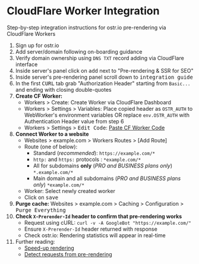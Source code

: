 # CloudFlare Worker Integration

Step-by-step integration instructions for ostr.io pre-rendering via CloudFlare Workers

1. Sign up for ostr.io
2. Add server/domain following on-boarding guidance
3. Verify domain ownership using `DNS TXT` record adding via CloudFlare interface
4. Inside server's panel click on <kbd>add</kbd> next to "Pre-rendering & SSR for SEO"
5. Inside server's pre-rendering panel scroll down to <kbd>integration guide</kbd>
6. In the first <kbd>CURL</kbd> tab grab "Authorization Header" starting from `Basic...` and ending with closing double-quotes
7. __Create CF Worker:__
    - Workers > Create: Create Worker via CloudFlare Dashboard
    - Workers > Settings > Variables: Place copied header as `OSTR_AUTH` to WebWorker's environment variables OR replace `env.OSTR_AUTH` with Authentication Header value from step 6
    - Workers > Settings > <kbd>Edit Code</kbd>: [Paste CF Worker Code](https://github.com/veliovgroup/spiderable-middleware/blob/master/examples/cloudflare.worker.js)
9. __Connect Worker to a website__
    - Websites > example.com > Workers Routes > [Add Route]
    - Route (one of below):
        - Standard (*recommended*): `https://example.com/*`
        - `http:` and `https:` protocols : `*example.com/*`
        - All for subdomains __only__ (*PRO and BUSINESS plans only*) `*.example.com/*`
        - Main domain and all subdomains (*PRO and BUSINESS plans only*) `*example.com/*`
    - Worker: Select newly created worker
    - Click on <kbd>save</kbd>
10. __Purge cache:__ Websites > example.com > Caching > Configuration > <kbd>Purge Everything</kbd>
11. __Check `X-Prerender-Id` header to confirm that pre-rendering works__
    - Request using cURL: `curl -v -A GoogleBot "https://example.com/"`
    - Ensure `X-Prerender-Id` header returned with response
    - Check ostr.io: Rendering statistics will appear in real-time
12. Further reading:
    - [Speed-up rendering](https://github.com/veliovgroup/spiderable-middleware?tab=readme-ov-file#speed-up-rendering)
    - [Detect requests from pre-rendering](https://github.com/veliovgroup/spiderable-middleware?tab=readme-ov-file#detect-request-from-pre-rendering-engine-during-runtime)
